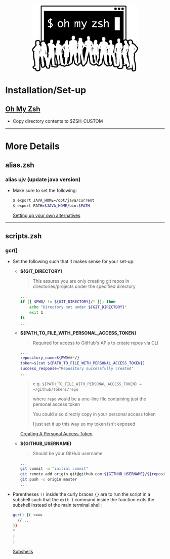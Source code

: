 <p align="center">
  <img src="/resources/images/oh-my-zsh-logo.png" alt="Oh My Zsh">
</p>

# Installation/Set-up
## [Oh My Zsh](https://github.com/ohmyzsh/ohmyzsh)

- Copy directory contents to $ZSH_CUSTOM

---

# More Details
## alias.zsh
### alias ujv (update java version)
- Make sure to set the following:

  ```zsh
  $ export JAVA_HOME=/opt/java/current
  $ export PATH=$JAVA_HOME/bin:$PATH
  ```

  [Setting up your own alternatives](https://stackoverflow.com/a/60377885)

---

## scripts.zsh
### gcr()
- Set the following such that it makes sense for your set-up:
  - **${GIT_DIRECTORY}**
  
    > This assures you are only creating git repos in directories/projects under the specified directory
    ```sh
    ...
    if [[ $PWD/ != ${GIT_DIRECTORY}/* ]]; then
        echo "Directory not under ${GIT_DIRECTORY}"
        exit 1
    fi
    ...
    ``` 
  
  - **${PATH_TO_FILE_WITH_PERSONAL_ACCESS_TOKEN}**
  
    > Required for access to GitHub's APIs to create repos via CLI
    ```sh
    ...
    repository_name=${PWD##*/}
    token=$(cat ${PATH_TO_FILE_WITH_PERSONAL_ACCESS_TOKEN})
    success_response="Repository successfully created"
    ...
    ```
    >   e.g. `${PATH_TO_FILE_WITH_PERSONAL_ACCESS_TOKEN} = ~/github/tokens/repo`
    >
    >   where `repo` would be a one-line file containing just the personal access token
    >
    >   You could also directly copy in your personal access token
    >   
    >   I just set it up this way so my token isn't exposed
    
    [Creating A Personal Access Token](https://docs.github.com/en/github/authenticating-to-github/creating-a-personal-access-token)
  
  - **${GITHUB_USERNAME}**
  
    > Should be your GitHub username
    ```sh
    ...
    git commit -m "initial commit"
    git remote add origin git@github.com:${GITHUB_USERNAME}/${repository_name}.git
    git push -u origin master
    ...
    ```

- Parentheses `()` inside the curly braces `{}` are to run the script in a subshell such that
  the `exit 1` command inside the function exits the subshell instead of the main terminal shell:
  ```sh
  gcr() {( <===
    //...
  )}
  ^
  |
  |
  ```

  [Subshells](https://www.tldp.org/LDP/abs/html/subshells.html)
